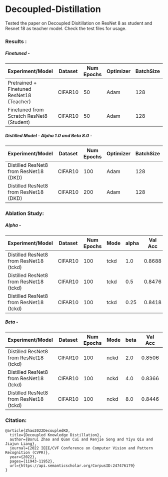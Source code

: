 # Decoupled-Distillation
Tested the paper on Decoupled Disitillation on ResNet 8 as student and Resnet 18 as teacher model. Check the test files for usage.

### Results :
##### Finetuned - 
| Experiment/Model                                      | Dataset | Num Epochs | Optimizer | BatchSize | Val Acc  | Test Acc | Comments                           |
|-------------------------------------------------------|---------|------------|-----------|-----------|----------|----------|------------------------------------|
| Pretrained + Finetuned ResNet18 (Teacher)             | CIFAR10 | 50         | Adam      | 128       | 0.9122   | 0.911    |                                    |
| Finetuned from Scratch ResNet8 (Student)              | CIFAR10 | 50         | Adam      | 128       | 0.8014   | 0.8049   |                                    |

##### Distilled Model - Alpha 1.0 and Beta 8.0 -
| Experiment/Model                                      | Dataset | Num Epochs | Optimizer | BatchSize | Val Acc  | Test Acc | Comments                           |
|-------------------------------------------------------|---------|------------|-----------|-----------|----------|----------|------------------------------------|
| Distilled ResNet8 from ResNet18 (DKD)                 | CIFAR10 | 100        | Adam      | 128       | 0.8766   | 0.8721   | 7% increase                        |
| Distilled ResNet8 from ResNet18 (DKD)                 | CIFAR10 | 200        | Adam      | 128       | 0.8858   | 0.8769   | 7% increase                        |

### Ablation Study:
##### Alpha - 
| Experiment/Model                                      | Dataset | Num Epochs | Mode      | alpha       | Val Acc  | Test Acc | Comments                           |
|-------------------------------------------------------|---------|------------|-----------|-------------|----------|----------|------------------------------------|
| Distilled ResNet8 from ResNet18 (tckd)                 | CIFAR10 | 100       | tckd      | 1.0         | 0.8688   | 0.8422   | 4% increase                        |
| Distilled ResNet8 from ResNet18 (tckd)                 | CIFAR10 | 100       | tckd      | 0.5         | 0.8476   | 0.8482   | 4% increase                        |
| Distilled ResNet8 from ResNet18 (tckd)                 | CIFAR10 | 100       | tckd      | 0.25        | 0.8418   | 0.8302   | 3% increase                        |

##### Beta - 
| Experiment/Model                                      | Dataset | Num Epochs | Mode      | beta        | Val Acc  | Test Acc | Comments                           |
|-------------------------------------------------------|---------|------------|-----------|-------------|----------|----------|------------------------------------|
| Distilled ResNet8 from ResNet18 (tckd)                 | CIFAR10 | 100       | nckd      | 2.0         | 0.8506   | 0.8387   | 3% increase                        |
| Distilled ResNet8 from ResNet18 (tckd)                 | CIFAR10 | 100       | nckd      | 4.0         | 0.8366   | 0.8295   | 3% increase                        |
| Distilled ResNet8 from ResNet18 (tckd)                 | CIFAR10 | 100       | nckd      | 8.0         | 0.8446   | 0.8317   | 3% increase                        |

### Citation: 

```
@article{Zhao2022DecoupledKD,
  title={Decoupled Knowledge Distillation},
  author={Borui Zhao and Quan Cui and Renjie Song and Yiyu Qiu and Jiajun Liang},
  journal={2022 IEEE/CVF Conference on Computer Vision and Pattern Recognition (CVPR)},
  year={2022},
  pages={11943-11952},
  url={https://api.semanticscholar.org/CorpusID:247476179}
}
```
